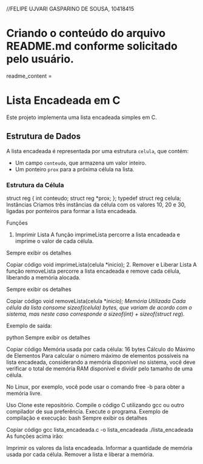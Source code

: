 //FELIPE UJVARI GASPARINO DE SOUSA, 10418415


# Criando o conteúdo do arquivo README.md conforme solicitado pelo usuário.

readme_content = 
# Lista Encadeada em C

Este projeto implementa uma lista encadeada simples em C. 

## Estrutura de Dados

A lista encadeada é representada por uma estrutura `celula`, que contém:
- Um campo `conteudo`, que armazena um valor inteiro.
- Um ponteiro `prox` para a próxima célula na lista.

### Estrutura da Célula


struct reg {
    int conteudo;
    struct reg *prox;
};
typedef struct reg celula;
Instâncias
Criamos três instâncias da célula com os valores 10, 20 e 30, ligadas por ponteiros para formar a lista encadeada.

Funções
1. Imprimir Lista
A função imprimeLista percorre a lista encadeada e imprime o valor de cada célula.


Sempre exibir os detalhes

Copiar código
void imprimeLista(celula *inicio);
2. Remover e Liberar Lista
A função removeLista percorre a lista encadeada e remove cada célula, liberando a memória alocada.


Sempre exibir os detalhes

Copiar código
void removeLista(celula **inicio);
Memória Utilizada
Cada célula da lista consome sizeof(celula) bytes, que variam de acordo com o sistema, mas neste caso corresponde a sizeof(int) + sizeof(struct reg*).

Exemplo de saída:

python
Sempre exibir os detalhes

Copiar código
Memória usada por cada célula: 16 bytes
Cálculo do Máximo de Elementos
Para calcular o número máximo de elementos possíveis na lista encadeada, considerando a memória disponível no sistema, você deve verificar o total de memória RAM disponível e dividir pelo tamanho de uma célula.

No Linux, por exemplo, você pode usar o comando free -b para obter a memória livre.

Uso
Clone este repositório.
Compile o código C utilizando gcc ou outro compilador de sua preferência.
Execute o programa.
Exemplo de compilação e execução:
bash
Sempre exibir os detalhes

Copiar código
gcc lista_encadeada.c -o lista_encadeada
./lista_encadeada
As funções acima irão:

Imprimir os valores da lista encadeada.
Informar a quantidade de memória usada por cada célula.
Remover a lista e liberar a memória.
